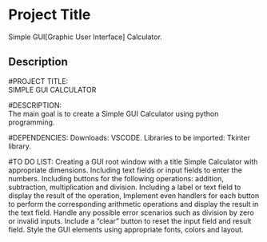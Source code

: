 
# Project Title

Simple GUI[Graphic User Interface] Calculator.




## Description

#PROJECT TITLE:  
SIMPLE GUI CALCULATOR 

#DESCRIPTION:  
The main goal is to create a Simple GUI Calculator using python programming.

#DEPENDENCIES:
Downloads:  VSCODE.
Libraries to be imported:  Tkinter library.

#TO DO LIST:
Creating a GUI root window with a title Simple Calculator with appropriate dimensions.
Including text fields or input fields to enter the numbers.
Including buttons for the following operations: addition, subtraction, multiplication and division.
Including a label or text field to display the result of the operation,
Implement even handlers for each button to perform the corresponding arithmetic operations and display the result in the text field.
Handle any possible error scenarios such as division by zero or invalid inputs.
Include a “clear” button to reset the input field and result field.
Style the GUI elements using appropriate fonts, colors and layout.



